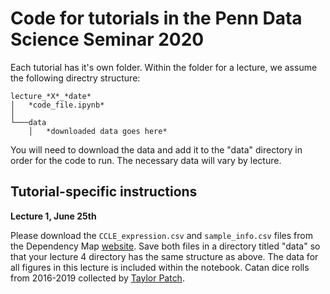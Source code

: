 # Code for tutorials in the Penn Data Science Seminar 2020


Each tutorial has it's own folder. Within the folder for a lecture, we assume the following directry structure:

```
lecture_*X*_*date*
│   *code_file.ipynb*    
│
└───data
    │   *downloaded data goes here*

```


You will need to download the data and add it to the "data" directory in order for the code to run. The necessary data will vary by lecture.


## Tutorial-specific instructions


**Lecture 1, June 25th**

Please download the `CCLE_expression.csv` and `sample_info.csv` files from the Dependency Map [website](https://depmap.org/portal/download/). Save both files in a directory titled "data" so that your lecture 4 directory has the same structure as above. The data for all figures in this lecture is included within the notebook. Catan dice rolls from 2016-2019 collected by [Taylor Patch](https://github.com/tcpatch).

